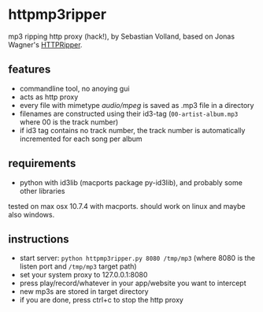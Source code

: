 # httpmp3ripper

mp3 ripping http proxy (hack!), by Sebastian Volland, based on Jonas Wagner's
[HTTPRipper](http://github.com/jwagner/httpripper).

## features

* commandline tool, no anoying gui
* acts as http proxy
* every file with mimetype _audio/mpeg_ is saved as .mp3 file in a directory
* filenames are constructed using their id3-tag (`00-artist-album.mp3` where 00 is the track number)
* if id3 tag contains no track number, the track number is automatically incremented for each song per album

## requirements

* python with id3lib (macports package py-id3lib), and probably some other libraries

tested on max osx 10.7.4 with macports. should work on linux and maybe also windows.

## instructions

* start server: `python httpmp3ripper.py 8080 /tmp/mp3` (where 8080 is the listen port and `/tmp/mp3` target path)
* set your system proxy to 127.0.0.1:8080
* press play/record/whatever in your app/website you want to intercept
* new mp3s are stored in target directory
* if you are done, press ctrl+c to stop the http proxy

